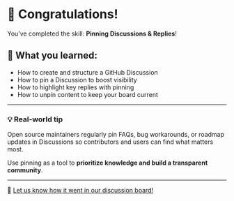 <!--
  <<< Author notes: Finish >>>
  Review what we learned, ask for feedback, provide next steps.
-->

# 🎉 Congratulations!

You’ve completed the skill: **Pinning Discussions & Replies**!

## 🧠 What you learned:

- How to create and structure a GitHub Discussion  
- How to pin a Discussion to boost visibility  
- How to highlight key replies with pinning  
- How to unpin content to keep your board current

---

### 💡 Real-world tip

Open source maintainers regularly pin FAQs, bug workarounds, or roadmap updates in Discussions so contributors and users can find what matters most.

Use pinning as a tool to **prioritize knowledge and build a transparent community**.

---

📣 [Let us know how it went in our discussion board!](https://github.com/orgs/skills/discussions)
